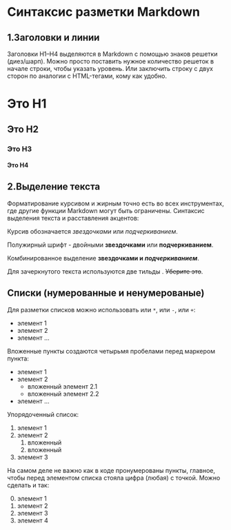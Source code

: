 # Cинтаксис разметки Markdown

## 1.Заголовки и линии

Заголовки H1–H4 выделяются в Markdown с помощью знаков решетки (диез/шарп). Можно просто поставить нужное количество решеток в начале строки, чтобы указать уровень. Или заключить строку с двух сторон по аналогии с HTML-тегами, кому как удобно.


# Это H1

## Это H2 ##

### Это H3

#### Это H4 ####


## 2.Выделение текста

Форматирование курсивом и жирным точно есть во всех инструментах, где другие функции Markdown могут быть ограничены. Синтаксис выделения текста и расставления акцентов:

Курсив обозначается *звездочками* или _подчеркиванием_.

Полужирный шрифт - двойными **звездочками** или __подчеркиванием__.

Комбинированное выделение **звездочками и _подчеркиванием_**.

Для зачеркнутого текста используются две тильды . ~~Уберите это~~.

## Списки (нумерованные и ненумерованые)

Для разметки cписков можно использовать или `*`, или `-`, или `+`:

- элемент 1
- элемент 2
- элемент ...

Вложенные пункты создаются четырьмя пробелами перед маркером пункта:

* элемент 1
* элемент 2
    * вложенный элемент 2.1
    * вложенный элемент 2.2
* элемент ...

Упорядоченный список:

1. элемент 1
2. элемент 2
    1. вложенный
    2. вложенный
3. элемент 3

На самом деле не важно как в коде пронумерованы пункты, главное, чтобы перед элементом списка стояла цифра (любая) с точкой. Можно сделать и так:

0. элемент 1
0. элемент 2
0. элемент 3
0. элемент 4
